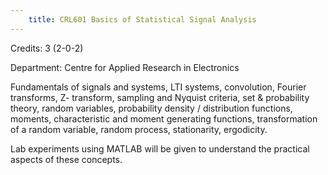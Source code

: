 ```yaml
---
    title: CRL601 Basics of Statistical Signal Analysis
---
```

Credits: 3 (2-0-2)

Department: Centre for Applied Research in Electronics

Fundamentals of signals and systems, LTI systems, convolution, Fourier transforms, Z- transform, sampling and Nyquist criteria, set & probability theory, random variables, probability density / distribution functions, moments, characteristic and moment generating functions, transformation of a random variable, random process, stationarity, ergodicity.

Lab experiments using MATLAB will be given to understand the practical aspects of these concepts.